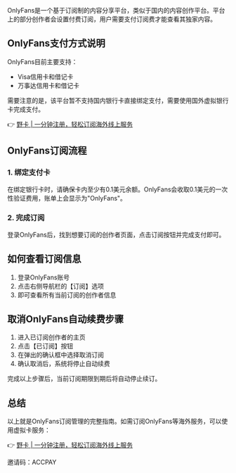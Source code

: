 OnlyFans是一个基于订阅制的内容分享平台，类似于国内的内容创作平台。平台上的部分创作者会设置付费订阅，用户需要支付订阅费才能查看其独家内容。

## OnlyFans支付方式说明

OnlyFans目前主要支持：
- Visa信用卡和借记卡
- 万事达信用卡和借记卡

需要注意的是，该平台暂不支持国内银行卡直接绑定支付，需要使用国外虚拟银行卡完成支付。

👉 [野卡 | 一分钟注册，轻松订阅海外线上服务](https://bit.ly/bewildcard)

## OnlyFans订阅流程

### 1. 绑定支付卡

在绑定银行卡时，请确保卡内至少有0.1美元余额。OnlyFans会收取0.1美元的一次性验证费用，账单上会显示为"OnlyFans"。

### 2. 完成订阅

登录OnlyFans后，找到想要订阅的创作者页面，点击订阅按钮并完成支付即可。

## 如何查看订阅信息

1. 登录OnlyFans账号
2. 点击右侧导航栏的【订阅】选项
3. 即可查看所有当前订阅的创作者信息

## 取消OnlyFans自动续费步骤

1. 进入已订阅创作者的主页
2. 点击【已订阅】按钮
3. 在弹出的确认框中选择取消订阅
4. 确认取消后，系统将停止自动续费

完成以上步骤后，当前订阅期限到期后将自动停止续订。

## 总结

以上就是OnlyFans订阅管理的完整指南。如需订阅OnlyFans等海外服务，可以使用虚拟卡服务：

👉 [野卡 | 一分钟注册，轻松订阅海外线上服务](https://bit.ly/bewildcard)

邀请码：ACCPAY